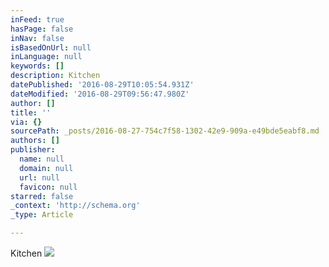 ```yaml
---
inFeed: true
hasPage: false
inNav: false
isBasedOnUrl: null
inLanguage: null
keywords: []
description: Kitchen
datePublished: '2016-08-29T10:05:54.931Z'
dateModified: '2016-08-29T09:56:47.980Z'
author: []
title: ''
via: {}
sourcePath: _posts/2016-08-27-754c7f58-1302-42e9-909a-e49bde5eabf8.md
authors: []
publisher:
  name: null
  domain: null
  url: null
  favicon: null
starred: false
_context: 'http://schema.org'
_type: Article

---
```

Kitchen
![](https://the-grid-user-content.s3-us-west-2.amazonaws.com/5a3e3223-7c28-4ae6-a9ad-a6b63727a7ca.jpg)